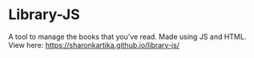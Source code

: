# Library-JS
A tool to manage the books that you've read. Made using JS and HTML.
View here:
https://sharonkartika.github.io/library-js/
